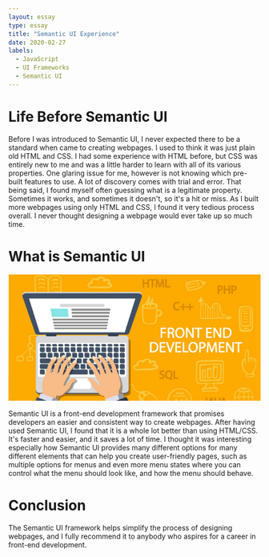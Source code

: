 ```yaml
---
layout: essay
type: essay
title: "Semantic UI Experience"
date: 2020-02-27
labels:
  - JavaScript
  - UI Frameworks
  - Semantic UI
---
```

# Life Before Semantic UI

Before I was introduced to Semantic UI, I never expected there to be a standard when came to creating webpages. I used to think it was just plain old HTML and CSS. I had some experience with HTML before, but CSS was entirely new to me and was a little harder to learn with all of its various properties. One glaring issue for me, however is not knowing which pre-built features to use. A lot of discovery comes with trial and error. That being said, I found myself often guessing what is a legitimate property. Sometimes it works, and sometimes it doesn't, so it's a hit or miss. As I built more webpages using only HTML and CSS, I found it very tedious process overall. I never thought designing a webpage would ever take up so much time.

# What is Semantic UI

<img class="ui small right floated image" src="../images/sui1.png">

Semantic UI is a front-end development framework that promises developers an easier and consistent way to create webpages. After having used Semantic UI, I found that it is a whole lot better than using HTML/CSS. It's faster and easier, and it saves a lot of time. I thought it was interesting especially how Semantic UI provides many different options for many different elements that can help you create user-friendly pages, such as multiple options for menus and even more menu states where you can control what the menu should look like, and how the menu should behave.

# Conclusion
The Semantic UI framework helps simplify the process of designing webpages, and I fully recommend it to anybody who aspires for a career in front-end development.


